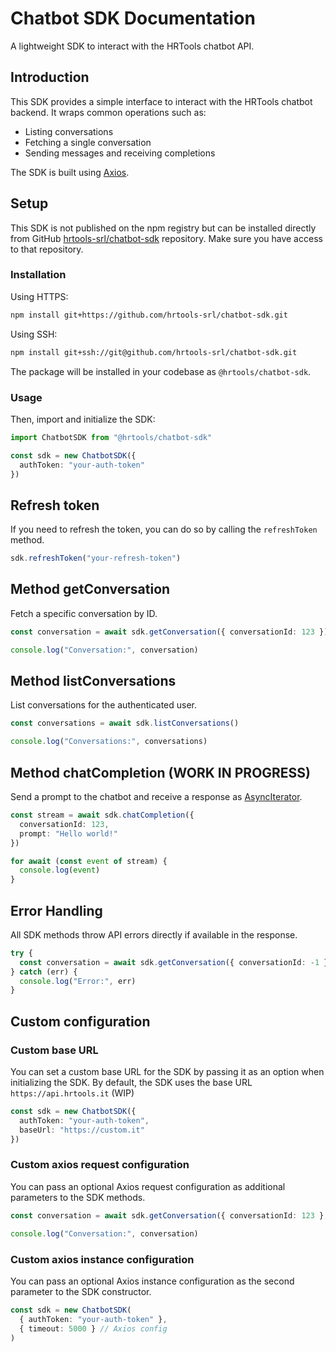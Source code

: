 # Chatbot SDK Documentation

A lightweight SDK to interact with the HRTools chatbot API.

## Introduction

This SDK provides a simple interface to interact with the HRTools chatbot backend. It wraps common operations such as:

- Listing conversations
- Fetching a single conversation
- Sending messages and receiving completions

The SDK is built using [Axios](https://axios-http.com/).

## Setup

This SDK is not published on the npm registry but can be installed directly from GitHub [hrtools-srl/chatbot-sdk](https://github.com/hrtools-srl/chatbot-sdk) repository. Make sure you have access to that repository.

### Installation

Using HTTPS:

```bash
npm install git+https://github.com/hrtools-srl/chatbot-sdk.git
```

Using SSH:

```bash
npm install git+ssh://git@github.com/hrtools-srl/chatbot-sdk.git
```

The package will be installed in your codebase as `@hrtools/chatbot-sdk`.

### Usage

Then, import and initialize the SDK:

```ts
import ChatbotSDK from "@hrtools/chatbot-sdk"

const sdk = new ChatbotSDK({
  authToken: "your-auth-token"
})
```

## Refresh token

If you need to refresh the token, you can do so by calling the `refreshToken` method.

```ts
sdk.refreshToken("your-refresh-token")
```

## Method getConversation

Fetch a specific conversation by ID.

```ts
const conversation = await sdk.getConversation({ conversationId: 123 })

console.log("Conversation:", conversation)
```

## Method listConversations

List conversations for the authenticated user.

```ts
const conversations = await sdk.listConversations()

console.log("Conversations:", conversations)
```

## Method chatCompletion (WORK IN PROGRESS)

Send a prompt to the chatbot and receive a response as [AsyncIterator](https://developer.mozilla.org/en-US/docs/Web/JavaScript/Reference/Global_Objects/AsyncIterator).

```ts
const stream = await sdk.chatCompletion({
  conversationId: 123,
  prompt: "Hello world!"
})

for await (const event of stream) {
  console.log(event)
}
```

## Error Handling

All SDK methods throw API errors directly if available in the response.

```ts
try {
  const conversation = await sdk.getConversation({ conversationId: -1 })
} catch (err) {
  console.log("Error:", err)
}
```

## Custom configuration

### Custom base URL

You can set a custom base URL for the SDK by passing it as an option when initializing the SDK. By default, the SDK uses the base URL `https://api.hrtools.it` (WIP)

```ts
const sdk = new ChatbotSDK({
  authToken: "your-auth-token",
  baseUrl: "https://custom.it"
})
```

### Custom axios request configuration

You can pass an optional Axios request configuration as additional parameters to the SDK methods.

```ts
const conversation = await sdk.getConversation({ conversationId: 123 }, { timeout: 5000 })

console.log("Conversation:", conversation)
```

### Custom axios instance configuration

You can pass an optional Axios instance configuration as the second parameter to the SDK constructor.

```ts
const sdk = new ChatbotSDK(
  { authToken: "your-auth-token" },
  { timeout: 5000 } // Axios config
)
```
